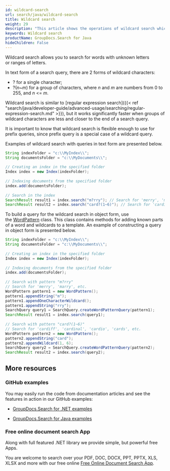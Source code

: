 ```yaml
---
id: wildcard-search
url: search/java/wildcard-search
title: Wildcard search
weight: 29
description: "This article shows the operations of wildcard search which allows you to search for words with unknown letters or ranges of letters."
keywords: Wildcard search
productName: GroupDocs.Search for Java
hideChildren: False
---
```

Wildcard search allows you to search for words with unknown letters or ranges of letters.

In text form of a search query, there are 2 forms of wildcard characters:

*   ? for a single character;
*   ?(*n*~*m*) for a group of characters, where *n* and *m* are numbers from 0 to 255, and *n* <= *m*.

Wildcard search is similar to [regular expression search]({{< ref "search/java/developer-guide/advanced-usage/searching/regular-expression-search.md" >}}), but it works significantly faster when groups of wildcard characters are less and closer to the end of a search query.

It is important to know that wildcard search is flexible enough to use for prefix queries, since prefix query is a special case of a wildcard query.

Examples of wildcard search with queries in text form are presented below.



```java
String indexFolder = "c:\\MyIndex\\";
String documentsFolder = "c:\\MyDocuments\\";
 
// Creating an index in the specified folder
Index index = new Index(indexFolder);
 
// Indexing documents from the specified folder
index.add(documentsFolder);
 
// Search in the index
SearchResult result1 = index.search("m?rry"); // Search for 'merry', 'marry', etc.
SearchResult result2 = index.search("card?(1~6)"); // Search for 'cardiff', 'cardinal', 'cardio', 'cards', etc.
```

To build a query for the wildcard search in object form, use the [WordPattern](https://apireference.groupdocs.com/search/java/com.groupdocs.search.common/WordPattern) class. This class contains methods for adding known parts of a word and wildcards to a template. An example of constructing a query in object form is presented below.



```java
String indexFolder = "c:\\MyIndex\\";
String documentsFolder = "c:\\MyDocuments\\";
 
// Creating an index in the specified folder
Index index = new Index(indexFolder);
 
// Indexing documents from the specified folder
index.add(documentsFolder);
 
// Search with pattern "m?rry"
// Search for 'merry', 'marry', etc.
WordPattern pattern1 = new WordPattern();
pattern1.appendString("m");
pattern1.appendOneCharacterWildcard();
pattern1.appendString("rry");
SearchQuery query1 = SearchQuery.createWordPatternQuery(pattern1);
SearchResult result1 = index.search(query1);
 
// Search with pattern "card?(1~6)"
// Search for 'cardiff', 'cardinal', 'cardio', 'cards', etc.
WordPattern pattern2 = new WordPattern();
pattern2.appendString("card");
pattern2.appendWildcard(1, 6);
SearchQuery query2 = SearchQuery.createWordPatternQuery(pattern2);
SearchResult result2 = index.search(query2);
```

## More resources

### GitHub examples

You may easily run the code from documentation articles and see the features in action in our GitHub examples:

*   [GroupDocs.Search for .NET examples](https://github.com/groupdocs-search/GroupDocs.Search-for-.NET)
    
*   [GroupDocs.Search for Java examples](https://github.com/groupdocs-search/GroupDocs.Search-for-Java)
    

### Free online document search App

Along with full featured .NET library we provide simple, but powerful free Apps.

You are welcome to search over your PDF, DOC, DOCX, PPT, PPTX, XLS, XLSX and more with our free online [Free Online Document Search App](https://products.groupdocs.app/search).

